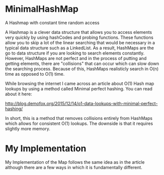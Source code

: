 # MinimalHashMap
A Hashmap with constant time random access

A Hashmap is a clever data structure that allows you to access elements
very quickly by using hashCodes and probing functions. These functions
allow you to skip a lot of the linear searching that would be necessary
in a typical data structure such as a LinkedList. As a result, HashMaps
are the go to data structure if you are looking to search elements constantly.
However, HashMaps are not perfect and in the process of putting and getting
elements, there are "collisions" that can occur which can slow down the
searching process. Because of this, HashMaps realisticly search in O(n) time
as opposed to O(1) time. 

While browsing the internet I came across an article about O(1) Hash map lookups
by using a method called Minimal perfect hashing. You can read about it here:

http://blog.demofox.org/2015/12/14/o1-data-lookups-with-minimal-perfect-hashing/

In short, this is a method that removes collisions entirely from HashMaps which
allows for consistent O(1) lookups. The downside is that it requires slightly more
memory. 

# My Implementation

My Implementation of the Map follows the same idea as in the article although there
are a few ways in which it is fundamentally different.
